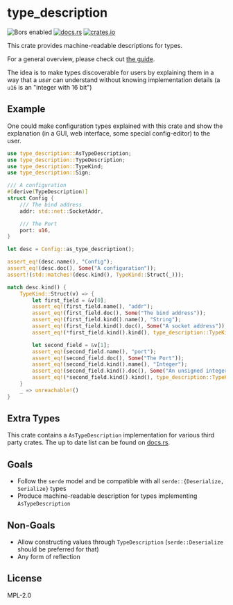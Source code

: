 # type_description

![Bors enabled](https://bors.tech/images/badge_small.svg)
[![docs.rs](https://img.shields.io/docsrs/type_description)](https://docs.rs/type_description)
[![crates.io](https://img.shields.io/crates/v/type_description)](https://crates.io/crates/type_description)

This crate provides machine-readable descriptions for types.

For a general overview, please check out [the guide](https://neikos.me/type_description/book/).

The idea is to make types discoverable for users by explaining them in a way
that a _user_ can understand without knowing implementation details (a `u16` is
an "integer with 16 bit")

## Example

One could make configuration types explained with this crate and
show the explanation (in a GUI, web interface, some special config-editor) to
the user.

```rust
use type_description::AsTypeDescription;
use type_description::TypeDescription;
use type_description::TypeKind;
use type_description::Sign;

/// A configuration
#[derive(TypeDescription)]
struct Config {
    /// The bind address
    addr: std::net::SocketAddr,

    /// The Port
    port: u16,
}

let desc = Config::as_type_description();

assert_eq!(desc.name(), "Config");
assert_eq!(desc.doc(), Some("A configuration"));
assert!(std::matches!(desc.kind(), TypeKind::Struct(_)));

match desc.kind() {
    TypeKind::Struct(v) => {
        let first_field = &v[0];
        assert_eq!(first_field.name(), "addr");
        assert_eq!(first_field.doc(), Some("The bind address"));
        assert_eq!(first_field.kind().name(), "String");
        assert_eq!(first_field.kind().doc(), Some("A socket address"));
        assert_eq!(*first_field.kind().kind(), type_description::TypeKind::String);

        let second_field = &v[1];
        assert_eq!(second_field.name(), "port");
        assert_eq!(second_field.doc(), Some("The Port"));
        assert_eq!(second_field.kind().name(), "Integer");
        assert_eq!(second_field.kind().doc(), Some("An unsigned integer with 16 bits"));
        assert_eq!(*second_field.kind().kind(), type_description::TypeKind::Integer { size: 16, sign: Sign::Unsigned });
    }
    _ => unreachable!()
}
```

## Extra Types

This crate contains a `AsTypeDescription` implementation for various third party crates. 
The up to date list can be found on [docs.rs](https://docs.rs/type_description/latest/type_description/trait.AsTypeDescription.html#foreign-impls).

## Goals

* Follow the `serde` model and be compatible with all
  `serde::{Deserialize, Serialize}` types
* Produce machine-readable description for types implementing `AsTypeDescription`

## Non-Goals

* Allow constructing values through `TypeDescription` (`serde::Deserialize`
  should be preferred for that)
* Any form of reflection

## License

MPL-2.0

